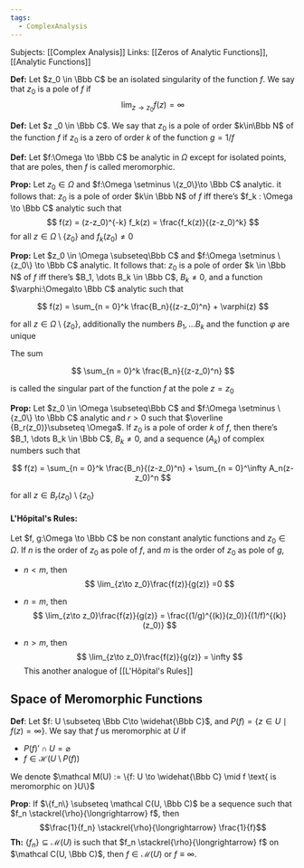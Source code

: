 ```yaml
---
tags:
  - ComplexAnalysis
---
```

Subjects: [[Complex Analysis]]
Links: [[Zeros of Analytic Functions]], [[Analytic Functions]]

**Def:** Let $z_0 \in \Bbb C$ be an isolated singularity of the function $f$. We say that $z_0$ is a pole of $f$ if
$$ \lim_{z \to z_0}f(z) = \infty $$

**Def:** Let $z _0 \in \Bbb C$. We say that $z_0$ is a pole of order $k\in\Bbb N$ of the function $f$ if $z_0$ is a zero of order $k$ of the function $g=1/f$

**Def:** Let $f:\Omega \to \Bbb C$ be analytic in $\Omega$ except for isolated points, that are poles, then $f$ is called meromorphic.

**Prop:** Let $z_0 \in \Omega$ and $f:\Omega \setminus \{z_0\}\to \Bbb C$ analytic. it follows that: $z_0$ is a pole of order $k\in \Bbb N$ of $f$ iff there’s $f_k : \Omega \to \Bbb C$ analytic such that
$$ f(z) = (z-z_0)^{-k} f_k(z) = \frac{f_k(z)}{(z-z_0)^k} $$
for all $z \in \Omega\setminus \{ z_0\}$ and $f_k(z_0) \ne 0$

**Prop:** Let $z_0 \in \Omega \subseteq\Bbb C$ and $f:\Omega \setminus \{z_0\} \to \Bbb C$ analytic. It follows that: $z_0$ is a pole of order $k \in \Bbb N$ of $f$ iff there’s $B_1, \dots B_k \in \Bbb C$, $B_k \ne 0$, and a function $\varphi:\Omega\to \Bbb C$ analytic such that

$$ f(z) = \sum_{n = 0}^k \frac{B_n}{(z-z_0)^n} + \varphi(z) $$

for all $z \in \Omega\setminus\{z_0\}$, additionally the numbers $B_1, \dots B_k$ and the function $\varphi$ are unique

The sum

$$ \sum_{n = 0}^k \frac{B_n}{(z-z_0)^n} $$

is called the singular part of the function $f$ at the pole $z = z_0$

**Prop:** Let $z_0 \in \Omega \subseteq\Bbb C$ and $f:\Omega \setminus \{z_0\} \to \Bbb C$ analytic and $r>0$ such that $\overline {B_r(z_0)}\subseteq \Omega$. If $z_0$ is a pole of order $k$ of $f$, then there’s $B_1, \dots B_k \in \Bbb C$, $B_k \ne 0$, and a sequence $(A_k)$ of complex numbers such that

$$ f(z) = \sum_{n = 0}^k \frac{B_n}{(z-z_0)^n} + \sum_{n = 0}^\infty A_n(z-z_0)^n $$

for all $z \in B_r(z_0) \setminus\{z_0\}$

#### L'Hôpital's Rules:
Let $f, g:\Omega \to \Bbb C$ be non constant analytic functions and $z_0 \in \Omega$. If $n$ is the order of $z_0$ as pole of $f$, and $m$ is the order of $z_0$ as pole of $g$,

- $n<m$, then   $$ \lim_{z\to z_0}\frac{f(z)}{g(z)} =0 $$
- $n = m$, then  $$ \lim_{z\to z_0}\frac{f(z)}{g(z)} = \frac{(1/g)^{(k)}(z_0)}{(1/f)^{(k)}(z_0)} $$
    
- $n> m$, then $$ \lim_{z\to z_0}\frac{f(z)}{g(z)} = \infty $$
This another analogue of [[L'Hôpital's Rules]]

## Space of Meromorphic Functions

**Def**: Let $f: U \subseteq \Bbb C\to \widehat{\Bbb C}$, and $P(f) = \{z \in U \mid f(z) = \infty\}$. We say that $f$ us meromorphic at $U$ if
- $P(f)' \cap U = \varnothing$ 
- $f \in \mathcal H(U\setminus P(f))$

We denote $\mathcal M(U) := \{f: U \to \widehat{\Bbb C} \mid f \text{ is meromorphic on }U\}$ 

**Prop**: If $\{f_n\} \subseteq \mathcal C(U, \Bbb C)$ be a sequence such that $f_n \stackrel{\rho}{\longrightarrow} f$, then $$\frac{1}{f_n} \stackrel{\rho}{\longrightarrow} \frac{1}{f}$$**Th:** $\{f_n\}\subseteq \mathcal M(U)$ is such that $f_n \stackrel{\rho}{\longrightarrow} f$ on $\mathcal C(U, \Bbb C)$, then $f \in \mathcal M(U)$ or $f\equiv \infty$. 